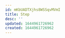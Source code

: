 ```yaml
---
id: mKbUADTXjhs8WSSqvMVmI
title: Step
desc: ''
updated: 1644961726962
created: 1644961726962
---
```


